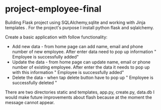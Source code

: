 # project-employee-final
 
Building Flask project using SQLAlchemy,sqlite and working with Jinja templates .
For the project's purpose I install python flask and sqlalchemy. 

 Create a basic application with follow functionality:
- Add new data - from home page can  add name, email and phone number of new employee.
After enter data need to pop up information " Employee is successfully added" 
- Update the data - from home page can update name, email or phone number of existing employee.
After enter the data it needs to pop up with this information " Employee is successfully added" 
- Delete the data - when tap delete button have to pop up " Employee is successfully deleted " 

There are two directories static and templates, app.py, create.py, data.db
I would make future improvements about flash because at the moment the message cannot appear.
